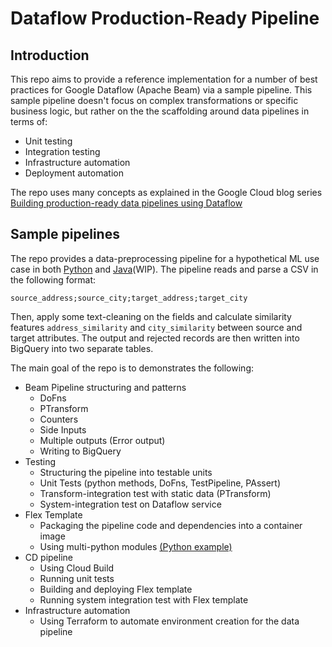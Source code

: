 # Dataflow Production-Ready Pipeline

## Introduction
This repo aims to provide a reference implementation for a number of best practices for Google Dataflow (Apache Beam) via a sample pipeline. 
This sample pipeline doesn't focus on complex transformations or specific business logic, but rather on the
the scaffolding around data pipelines in terms of: 
* Unit testing
* Integration testing
* Infrastructure automation
* Deployment automation

The repo uses many concepts as explained in the Google Cloud blog series 
[Building production-ready data pipelines using Dataflow](https://cloud.google.com/solutions/building-production-ready-data-pipelines-using-dataflow-overview)  

## Sample pipelines
The repo provides a data-preprocessing pipeline for a hypothetical ML use case in both [Python](python) and [Java](java)(WIP).
The pipeline reads and parse a CSV in the following format:
```
source_address;source_city;target_address;target_city
```
Then, apply some text-cleaning on the fields and calculate similarity features `address_similarity` and `city_similarity` between source and target attributes.
The output and rejected records are then written into BigQuery into two separate tables.

The main goal of the repo is to demonstrates the following:

 * Beam Pipeline structuring and patterns
    * DoFns
    * PTransform
    * Counters
    * Side Inputs
    * Multiple outputs (Error output)
    * Writing to BigQuery
* Testing
    * Structuring the pipeline into testable units
    * Unit Tests (python methods, DoFns, TestPipeline, PAssert)
    * Transform-integration test with static data (PTransform)
    * System-integration test on Dataflow service
* Flex Template
    * Packaging the pipeline code and dependencies into a container image
    * Using multi-python modules [(Python example)](python)
* CD pipeline
    * Using Cloud Build
    * Running unit tests
    * Building and deploying Flex template
    * Running system integration test with Flex template 
* Infrastructure automation 
    * Using Terraform to automate environment creation for the data pipeline
    
    
